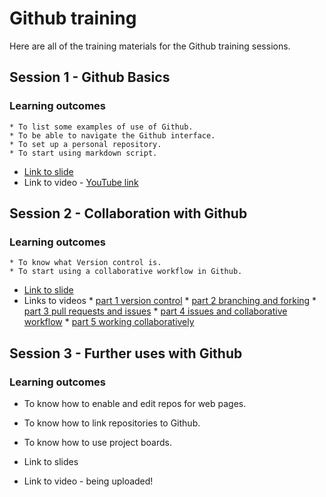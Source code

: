 # Github training

Here are all of the training materials for the Github training sessions.

## Session 1 - Github Basics
### Learning outcomes
    * To list some examples of use of Github.
    * To be able to navigate the Github interface.
    * To set up a personal repository.
    * To start using markdown script. 

* [Link to slide](https://github.com/open-phytoliths/ICOPS-training-2022/blob/main/Github/2022-02-11_Session-1-GitHub-Basic-Intro.pdf) 
* Link to video - [YouTube link](https://www.youtube.com/watch?v=uVsYTv4CG14)


## Session 2 - Collaboration with Github
### Learning outcomes
    * To know what Version control is.
    * To start using a collaborative workflow in Github.

* [Link to slide](https://github.com/open-phytoliths/ICOPS-training-2022/blob/main/Github/2022-03-25_Session-2-Collaboration-with-GitHub.pdf) 
* Links to videos 
      * [part 1 version control](https://www.youtube.com/watch?v=QFNts5RJ0sM)
      * [part 2 branching and forking](https://www.youtube.com/watch?v=EjUMKh-pE3A)
      * [part 3 pull requests and issues](https://www.youtube.com/watch?v=gJXVxrtvTLU)
      * [part 4 issues and collaborative workflow](https://www.youtube.com/watch?v=RgfN5QqFxxg&t=91s)
      * [part 5 working collaboratively](https://www.youtube.com/watch?v=BaxgtJYkE98)

## Session 3 - Further uses with Github
### Learning outcomes
   * To know how to enable and edit repos for web pages.
   * To know how to link repositories to Github.
   * To know how to use project boards.

* Link to slides
* Link to video - being uploaded!




